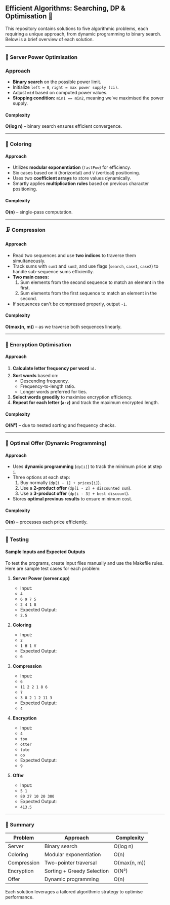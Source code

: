 ## Efficient Algorithms: Searching, DP & Optimisation 🚀

This repository contains solutions to five algorithmic problems, each requiring a unique approach, from dynamic programming to binary search. Below is a brief overview of each solution.

---

### 🔋 Server Power Optimisation

### Approach
- **Binary search** on the possible power limit.
- Initialize `left = 0`, `right = max power supply (ci)`.
- Adjust `mid` based on computed power values.
- **Stopping condition:** `min1 == min2`, meaning we've maximised the power supply.

#### Complexity
**O(log n)** – binary search ensures efficient convergence.

---

### 🎨 Coloring

#### Approach
- Utilizes **modular exponentiation** (`fastPow`) for efficiency.
- Six cases based on `H` (horizontal) and `V` (vertical) positioning.
- Uses two **coefficient arrays** to store values dynamically.
- Smartly applies **multiplication rules** based on previous character positioning.

#### Complexity
**O(n)** – single-pass computation.

---

### 🗜 Compression

#### Approach
- Read two sequences and use **two indices** to traverse them simultaneously.
- Track sums with `sum1` and `sum2`, and use flags (`search`, `case1`, `case2`) to handle sub-sequence sums efficiently.
- **Two main cases:**
  1. Sum elements from the second sequence to match an element in the first.
  2. Sum elements from the first sequence to match an element in the second.
- If sequences can't be compressed properly, output `-1`.

#### Complexity
**O(max(n, m))** – as we traverse both sequences linearly.

---

### 🔑 Encryption Optimisation

#### Approach
1. **Calculate letter frequency per word** 📊.
2. **Sort words** based on:
   - Descending frequency.
   - Frequency-to-length ratio.
   - Longer words preferred for ties.
3. **Select words greedily** to maximise encryption efficiency.
4. **Repeat for each letter (`a-z`)** and track the maximum encrypted length.

#### Complexity
**O(N²)** – due to nested sorting and frequency checks.

---

### 🛒 Optimal Offer (Dynamic Programming)

#### Approach
- Uses **dynamic programming** (`dp[i]`) to track the minimum price at step `i`.
- Three options at each step:
  1. Buy normally (`dp[i - 1] + prices[i]`).
  2. Use a **2-product offer** (`dp[i - 2] + discounted sum`).
  3. Use a **3-product offer** (`dp[i - 3] + best discount`).
- Stores **optimal previous results** to ensure minimum cost.

#### Complexity
**O(n)** – processes each price efficiently.

---

### 🧪 Testing

#### Sample Inputs and Expected Outputs
To test the programs, create input files manually and use the Makefile rules. Here are sample test cases for each problem:

1. **Server Power (server.cpp)**
   - Input:
   - `4`
   - `6 9 7 5`
   - `2 4 1 8`
   - Expected Output:
   - `2.5`

2. **Coloring**
   - Input:
   - `2`
   - `1 H 1 V`
   - Expected Output:
   - `6`

3. **Compression**
   - Input:
   - `6`
   - `11 2 2 1 8 6`
   - `7`
   - `3 8 2 1 2 11 3`
   - Expected Output:
   - `4`

4. **Encryption**
   - Input:
   - `4`
   - `too`
   - `otter`
   - `tote`
   - `oo`
   - Expected Output:
   - `9`

5. **Offer**
   - Input:
   - `5 1`
   - `80 27 10 20 300`
   - Expected Output:
   - `413.5`

---

### 📌 Summary

| Problem        | Approach                  | Complexity |
|---------------|--------------------------|------------|
| Server        | Binary search             | O(log n) |
| Coloring      | Modular exponentiation    | O(n) |
| Compression   | Two-pointer traversal     | O(max(n, m)) |
| Encryption    | Sorting + Greedy Selection | O(N²) |
| Offer         | Dynamic programming       | O(n) |

Each solution leverages a tailored algorithmic strategy to optimise performance.
